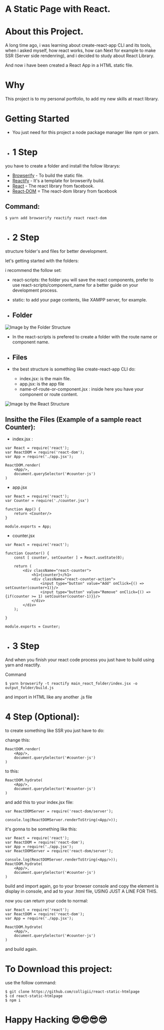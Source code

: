 # A Static Page with React.

# About this Project.

A long time ago, i was learning about create-react-app CLI and its tools, when i asked myself, how react works, how can Next for example to make SSR (Server side rendenring), and i decided to study about React Library.

And now i have been created a React App in a HTML static file.

# Why

This project is to my personal portfolio, to add my new skills at react library.

# Getting Started

- You just need for this project a node package manager like npm or yarn.

- # 1 Step

you have to create a folder and install the follow librarys:

- [Browserify](https://www.npmjs.com/package/browserify) - To build the static file.
- [Reactify](https://www.npmjs.com/package/reactify) - It's a template for browserify build.
- [React](https://www.npmjs.com/package/react) - The react library from facebook.
- [React-DOM](https://www.npmjs.com/package/react-dom) = The react-dom library from facebook

## Command: 
```
$ yarn add browserify reactify react react-dom
```

- # 2 Step

structure folder's and files for better development.

let's getting started with the folders:

i recommend the follow set:

- react-scripts: the folder you will save the react components, prefer to use react-scripts/component_name for a better guide on your development process.

- static: to add your page contents, like XAMPP server, for example.

- ## Folder

![Image by the Folder Structure](https://github.com/colligii/react-static-htmlpage/blob/main/img/folder_structure.png?raw=true)

- In the react-scripts is prefered to create a folder with the route name or component name.

- ## Files

- the best structure is something like create-react-app CLI do:
    - index.jsx: is the main file.
    - app.jsx: is the app file
    - name-of-route-or-component.jsx : inside here you have your component or route content.

![Image by the React Structure](https://github.com/colligii/react-static-htmlpage/blob/main/img/react-structure.png?raw=true)

## Insithe the Files (Example of a sample react Counter):

- index.jsx :
```
var React = require('react');
var ReactDOM = require('react-dom');
var App = require('./app.jsx');

ReactDOM.render(
    <App/>,
    document.querySelector('#counter-js')
)
```

- app.jsx

```
var React = require('react');
var Counter = require('./counter.jsx')

function App() {
    return <Counter/>
}

module.exports = App;
```

- counter.jsx

```
var React = require('react');

function Counter() {
    const [ counter, setCounter ] = React.useState(0);

    return (
        <div className="react-counter">
            <h1>{counter}</h1>
            <div className="react-counter-action">
                <input type="button" value="Add" onClick={() => setCounter(counter+1)}/>
                <input type="button" value="Remove" onClick={() => {if(counter >= 1) setCounter(counter-1)}}/>
            </div>
        </div>
    );

}

module.exports = Counter;
```

- # 3 Step

And when you finish your react code process you just have to build using yarn and reactify.

Command
```
$ yarn browserify -t reactify main_react_folder/index.jsx -o output_folder/build.js
```

and import in HTML like any another .js file

# 4 Step (Optional): 

to create something like SSR you just have to do: 

change this:

```
ReactDOM.render(
    <App/>,
    document.querySelector('#counter-js')
)
```

to this:

```
ReactDOM.hydrate(
    <App/>,
    document.querySelector('#counter-js')
)
```

and add this to your index.jsx file: 

```
var ReactDOMServer = require('react-dom/server');

console.log(ReactDOMServer.renderToString(<App/>));
```

it's gonna to be something like this: 

```
var React = require('react');
var ReactDOM = require('react-dom');
var App = require('./app.jsx');
var ReactDOMServer = require('react-dom/server');

console.log(ReactDOMServer.renderToString(<App/>));
ReactDOM.hydrate(
    <App/>,
    document.querySelector('#counter-js')
)
```

build  and import again, go to your browser console and copy the element is display in console, and ad to your .html file, USING JUST A LINE FOR THIS.

now you can return your code to normal: 
```
var React = require('react');
var ReactDOM = require('react-dom');
var App = require('./app.jsx');

ReactDOM.hydrate(
    <App/>,
    document.querySelector('#counter-js')
)
```

and build again.

# To Download this project:

use the follow command:

```
$ git clone https://github.com/colligii/react-static-htmlpage
$ cd react-static-htmlpage
$ npm i
```

# Happy Hacking 😎😎😎😎